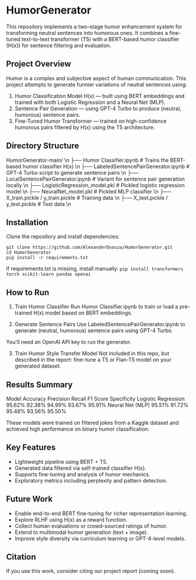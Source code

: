 # HumorGenerator
This repository implements a two-stage humor enhancement system for transforming neutral sentences into humorous ones. It combines a fine-tuned text-to-text transformer (T5) with a BERT-based humor classifier (H(x)) for sentence filtering and evaluation.

## Project Overview
Humor is a complex and subjective aspect of human communication. This project attempts to generate funnier variations of neutral sentences using:

1. Humor Classification Model H(x) — built using BERT embeddings and trained with both Logistic Regression and a Neural Net (MLP).
2. Sentence Pair Generation — using GPT-4 Turbo to produce (neutral, humorous) sentence pairs.
3. Fine-Tuned Humor Transformer — trained on high-confidence humorous pairs filtered by H(x) using the T5 architecture.

## Directory Structure

HumorGenerator-main/ \n
├── Humor Classifier.ipynb               # Trains the BERT-based humor classifier H(x) \n
├── LabeledSentencePairGenerator.ipynb  # GPT-4 Turbo script to generate sentence pairs \n
├── LocalSentencePairGenerator.ipynb    # Variant for sentence pair generation locally \n
├── LogisticRegression_model.pkl        # Pickled logistic regression model \n
├── NeuralNet_model.pkl                 # Pickled MLP classifier \n
├── X_train.pickle / y_train.pickle     # Training data \n
├── X_test.pickle  / y_test.pickle      # Test data \n

## Installation
Clone the repository and install dependencies:
```
git clone https://github.com/AlexanderDsouza/HumorGenerator.git
cd HumorGenerator
pip install -r requirements.txt
```

If requirements.txt is missing, install manually:
`pip install transformers torch scikit-learn pandas openai`

## How to Run
1. Train Humor Classifier
Run Humor Classifier.ipynb to train or load a pre-trained H(x) model based on BERT embeddings.

2. Generate Sentence Pairs
Use LabeledSentencePairGenerator.ipynb to generate (neutral, humorous) sentence pairs using GPT-4 Turbo.

You'll need an OpenAI API key to run the generator.

3. Train Humor Style Transfer Model
Not included in this repo, but described in the report: fine-tune a T5 or Flan-T5 model on your generated dataset.

## Results Summary
Model	Accuracy	Precision	Recall	F1 Score	Specificity
Logistic Regression	95.62%	92.38%	94.99%	93.67%	95.91%
Neural Net (MLP)	95.51%	91.72%	95.48%	93.56%	95.50%

These models were trained on filtered jokes from a Kaggle dataset and achieved high performance on binary humor classification.

## Key Features
- Lightweight pipeline using BERT + T5.
- Generated data filtered via self-trained classifier H(x).
- Supports fine-tuning and analysis of humor mechanics.
- Exploratory metrics including perplexity and pattern detection.

## Future Work
- Enable end-to-end BERT fine-tuning for richer representation learning.
- Explore RLHF using H(x) as a reward function.
- Collect human evaluations or crowd-sourced ratings of humor.
- Extend to multimodal humor generation (text + image).
- Improve style diversity via curriculum learning or GPT-4-level models.

## Citation
If you use this work, consider citing our project report (coming soon).
